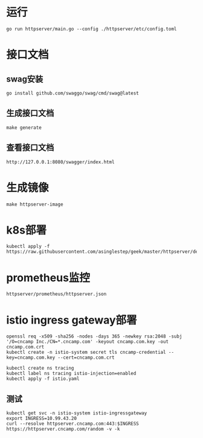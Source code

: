 # 运行
```
go run httpserver/main.go --config ./httpserver/etc/config.toml
```

# 接口文档
## swag安装
```
go install github.com/swaggo/swag/cmd/swag@latest
```

## 生成接口文档
```
make generate 
```

## 查看接口文档
```
http://127.0.0.1:8080/swagger/index.html
```

# 生成镜像
```
make httpserver-image
```

# k8s部署
```
kubectl apply -f https://raw.githubusercontent.com/asinglestep/geek/master/httpserver/deployment/deployment.yaml
```

# prometheus监控
```
httpserver/prometheus/httpserver.json
```

# istio ingress gateway部署
```
openssl req -x509 -sha256 -nodes -days 365 -newkey rsa:2048 -subj '/O=cncamp Inc./CN=*.cncamp.com' -keyout cncamp.com.key -out cncamp.com.crt
kubectl create -n istio-system secret tls cncamp-credential --key=cncamp.com.key --cert=cncamp.com.crt

kubectl create ns tracing
kubectl label ns tracing istio-injection=enabled
kubectl apply -f istio.yaml
```

## 测试
```
kubectl get svc -n istio-system istio-ingressgateway
export INGRESS=10.99.43.20
curl --resolve httpserver.cncamp.com:443:$INGRESS https://httpserver.cncamp.com/random -v -k
```